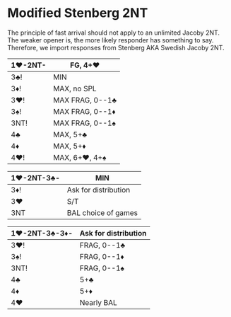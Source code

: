 # Modified Stenberg 2NT

The principle of fast arrival should not apply to an unlimited Jacoby 2NT.
The weaker opener is, the more likely responder has something to say.
Therefore, we import responses from Stenberg AKA Swedish Jacoby 2NT.

| 1♥-2NT- | FG, 4+♥ |
|---------|---------|
| 3♣!     | MIN
| 3♦!     | MAX, no SPL
| 3♥!     | MAX FRAG, 0--1♣
| 3♠!     | MAX FRAG, 0--1♦
| 3NT!    | MAX FRAG, 0--1♠
| 4♣      | MAX, 5+♣
| 4♦      | MAX, 5+♦
| 4♥!     | MAX, 6+♥, 4+♠

| 1♥-2NT-3♣- | MIN |
|------------|-----|
| 3♦!        | Ask for distribution
| 3♥         | S/T
| 3NT        | BAL choice of games

| 1♥-2NT-3♣-3♦- | Ask for distribution |
|---------------|----------------------|
| 3♥!           | FRAG, 0--1♣          |
| 3♠!           | FRAG, 0--1♦          |
| 3NT!          | FRAG, 0--1♠          |
| 4♣            | 5+♣                  |
| 4♦            | 5+♦                  |
| 4♥            | Nearly BAL           |